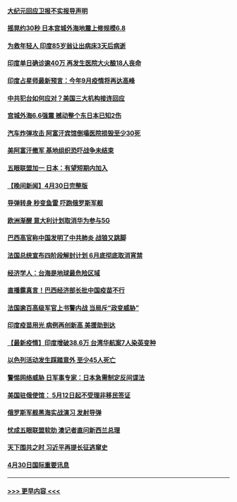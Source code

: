 #### [大纪元回应卫报不实报导声明](../pages/prog202/a103108633.md?t=05012151) 
#### [摇晃约30秒 日本宫城外海地震上修规模6.8](../pages/prog202/a103108477.md?t=05012151) 
#### [为救年轻人 印度85岁翁让出病床3天后病逝](../pages/prog202/a103108457.md?t=05012151) 
#### [印度单日确诊逾40万 再发生医院大火酿18人丧命](../pages/prog202/a103108440.md?t=05012151) 
#### [印度占星师最新预言：今年9月疫情将再达高峰](../pages/prog202/a103108368.md?t=05012151) 
#### [中共犯台如何应对？美国三大机构接连回应](../pages/prog202/a103108423.md?t=05012151) 
#### [宫城外海6.6强震 撼动整个东日本已知2伤](../pages/prog202/a103108347.md?t=05012151) 
#### [汽车炸弹攻击 阿富汗宾馆倒塌医院损毁至少30死](../pages/prog202/a103108389.md?t=05012151) 
#### [美阿富汗撤军 基地组织恐吓战争未结束](../pages/prog202/a103108030.md?t=05012151) 
#### [五眼联盟加一 日本：有望短期内加入](../pages/prog202/a103108083.md?t=05012151) 
#### [【晚间新闻】4月30日完整版](../pages/prog202/a103108327.md?t=05012151) 
#### [导弹转身 秒变鱼雷 吓跑俄罗斯军舰](../pages/prog202/a103108064.md?t=05012151) 
#### [欧洲渐醒 意大利计划取消华为参与5G](../pages/prog202/a103108199.md?t=05012151) 
#### [巴西高官称中国发明了中共肺炎 战狼又跳脚](../pages/prog202/a103108063.md?t=05012151) 
#### [法国总统宣布四阶段解封计划 6月底彻底取消宵禁](../pages/prog202/a103108070.md?t=05012151) 
#### [经济学人：台海是地球最危险区域](../pages/prog202/a103108131.md?t=05012151) 
#### [直播露真言！巴西经济部长批中国疫苗不行](../pages/prog202/a103108096.md?t=05012151) 
#### [法国逾百高级军官上书警内战 当局斥“政变威胁”](../pages/prog202/a103108017.md?t=05012151) 
#### [印度疫苗用光 病例再创新高 美援助到达](../pages/prog202/a103108054.md?t=05012151) 
#### [【最新疫情】印度增破38.6万 台湾华航案7人染英变种](../pages/prog202/a103108035.md?t=05012151) 
#### [以色列活动发生踩踏意外 至少45人死亡](../pages/prog202/a103107919.md?t=05012151) 
#### [警惕网络威胁 日军事专家：日本急需制定反间谍法](../pages/prog202/a103107912.md?t=05012151) 
#### [美国驻俄使馆： 5月12日起不受理非移民签证](../pages/prog202/a103107903.md?t=05012151) 
#### [俄罗斯军舰黑海实战演习 发射导弹](../pages/prog202/a103107890.md?t=05012151) 
#### [忧成五眼联盟软肋 澳记者直问新西兰总理](../pages/prog202/a103107874.md?t=05012151) 
#### [天下围共之时 习近平再提长征逃窜史](../pages/prog202/a103106493.md?t=05012151) 
#### [4月30日国际重要讯息](../pages/prog202/a103107685.md?t=05012151) 

----
#### [ >>> 更早内容 <<< ](../indexes/prog202-earlier.md)
